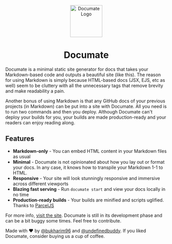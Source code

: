 <p align="center">
  <img width="100" src="https://raw.githubusercontent.com/bukharim96/documate/master/documate/public/favicons/android-icon-144x144.png" alt="Documate Logo" />
</p>

<h1 align="center">Documate</h1>

Documate is a minimal static site generator for docs that takes your Markdown-based code and
outputs a beautiful site (like this). The reason for using Markdown is simply because HTML-based
docs (JSX, EJS, etc as well) seem to be cluttery with all the unnecessary tags that remove
brevity and make readability a pain.

Another bonus of using Markdown is that any GitHub docs of your previous projects (in Markdown)
can be put into a site with Documate. All you need is to run two commands and then you deploy.
Although Documate can't deploy your builds for you, your builds are made production-ready and
your readers can enjoy reading along.

## Features

- **Markdown-only** - You can embed HTML content in your Markdown files as usual
- **Minimal** - Documate is not opinionated about how you lay out or format your docs. In any case,
it knows how to transpile your Markdown 1-1 to HTML.
- **Responsive** - Your site will look stunningly responsive and immersive across different viewports
- **Blazing fast serving** - Run `documate start` and view your docs locally in no time
- **Production-ready builds** - Your builds are minified and scripts uglified. Thanks to [ParcelJS](https://parceljs.org/)

For more info, [visit the site](https://documate.netlify.com/). Documate is still in its development phase and can be a bit buggy some times. Feel free to contribute.

Made with ❤ by [@bukharim96](https://twitter.com/bukharim96) and [@undefinedbuddy](https://twitter.com/undefinedbuddy). If you liked Documate, consider buying us a cup of coffee.
